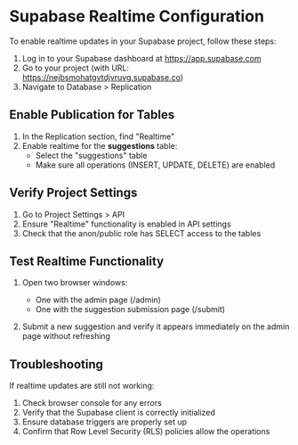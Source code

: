 # Supabase Realtime Configuration

To enable realtime updates in your Supabase project, follow these steps:

1. Log in to your Supabase dashboard at https://app.supabase.com
2. Go to your project (with URL: https://nejbsmohatgvtdjvruvg.supabase.co)
3. Navigate to Database > Replication

## Enable Publication for Tables

1. In the Replication section, find "Realtime"
2. Enable realtime for the **suggestions** table:
   - Select the "suggestions" table
   - Make sure all operations (INSERT, UPDATE, DELETE) are enabled

## Verify Project Settings

1. Go to Project Settings > API
2. Ensure "Realtime" functionality is enabled in API settings
3. Check that the anon/public role has SELECT access to the tables

## Test Realtime Functionality

1. Open two browser windows:
   - One with the admin page (/admin)
   - One with the suggestion submission page (/submit)

2. Submit a new suggestion and verify it appears immediately on the admin page without refreshing

## Troubleshooting

If realtime updates are still not working:

1. Check browser console for any errors
2. Verify that the Supabase client is correctly initialized
3. Ensure database triggers are properly set up
4. Confirm that Row Level Security (RLS) policies allow the operations